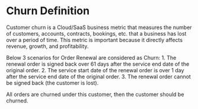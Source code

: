 # Churn Definition

Customer churn is a Cloud/SaaS business metric that measures the number of customers, accounts, contracts, bookings, etc. that a business has lost over a period of time. This metric is important because it directly affects revenue, growth, and profitability.

Below 3 scenarios for Order Renewal are considered as Churn:
    1. The renewal order is signed back over 61 days after the service end date of the original order.
    2. The service start date of the renewal order is over 1 day after the service end date of the original order.
    3. The renewal order cannot be signed back (the customer is lost).

All orders are churned under this customer, then the customer should be churned.
